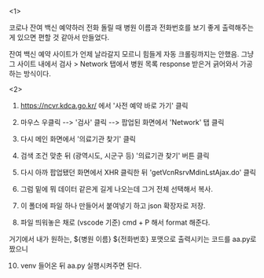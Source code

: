 <1>

코로나 잔여 백신 예약하러 전화 돌릴 때
병원 이름과 전화번호를 보기 좋게 출력해주는게 있으면 편할 것 같아서 만들었다.

잔여 백신 예약 사이트가 언제 날라갈지 모르니 힘들게 자동 크롤링까지는 안했음.
그냥 그 사이트 내에서 검사 > Network 탭에서 병원 목록 response 받은거 긁어와서 가공하는 방식이다.

<2>

1. https://ncvr.kdca.go.kr/ 에서 '사전 예약 바로 가기' 클릭

2. 마우스 우클릭 --> '검사' 클릭 --> 팝업된 화면에서 'Network' 탭 클릭

3. 다시 메인 화면에서 '의료기관 찾기' 클릭

4. 검색 조건 맞춘 뒤 (광역시도, 시군구 등) '의료기관 찾기' 버튼 클릭

5. 다시 아까 팝업됐던 화면에서 XHR 클릭한 뒤 'getVcnRsrvMdinLstAjax.do' 클릭

6. 그럼 밑에 뭐 데이터 같은게 길게 나오는데 그거 전체 선택해서 복사.

7. 이 폴더에 파일 하나 만들어서 붙여넣기 하고 json 확장자로 저장.

8. 파일 띄워놓은 채로 (vscode 기준) cmd + P 해서 format 해준다.

거기에서 내가 원하는, ${병원 이름} ${전화번호} 포맷으로 출력시키는 코드를 aa.py로 짰으니

10. venv 들어온 뒤 aa.py 실행시켜주면 된다.